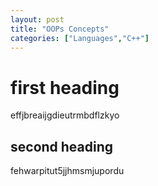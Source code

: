 ```yaml
---
layout: post
title: "OOPs Concepts"
categories: ["Languages","C++"]
---
```


# first heading 

effjbreaijgdieutrmbdflzkyo

## second heading 

fehwarpitut5jjhmsmjupordu
